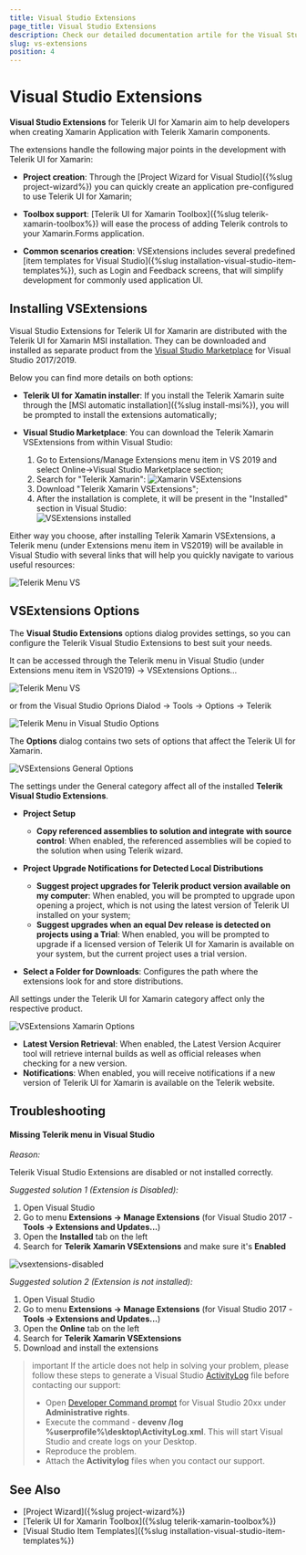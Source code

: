 ```yaml
---
title: Visual Studio Extensions
page_title: Visual Studio Extensions
description: Check our detailed documentation artile for the Visual Studio Extensions on Windows. Find all you need to know in Xamarin.Forms instalation and deployment documentation.
slug: vs-extensions
position: 4
---
```


# Visual Studio Extensions

**Visual Studio Extensions** for Telerik UI for Xamarin aim to help developers when creating Xamarin Application with Telerik Xamarin components.

The extensions handle the following major points in the development with Telerik UI for Xamarin:

* **Project creation**: Through the [Project Wizard for Visual Studio]({%slug project-wizard%}) you can quickly create an application pre-configured to use Telerik UI for Xamarin;

* **Toolbox support**: [Telerik UI for Xamarin Toolbox]({%slug telerik-xamarin-toolbox%}) will ease the process of adding Telerik controls to your Xamarin.Forms application.

* **Common scenarios creation**: VSExtensions includes several predefined [item templates for Visual Studio]({%slug installation-visual-studio-item-templates%}), such as Login and Feedback screens, that will simplify development for commonly used application UI.

## Installing VSExtensions

Visual Studio Extensions for Telerik UI for Xamarin are distributed with the Telerik UI for Xamarin MSI installation. They can be downloaded and installed as separate product from the [Visual Studio Marketplace](https://marketplace.visualstudio.com/) for Visual Studio 2017/2019.
 
Below you can find more details on both options:

* **Telerik UI for Xamatin installer**: If you install the Telerik Xamarin suite through the [MSI automatic installation]({%slug install-msi%}), you will be prompted to install the extensions automatically;

* **Visual Studio Marketplace**: You can download the Telerik Xamarin VSExtensions from within Visual Studio:

	1. Go to Extensions/Manage Extensions menu item in VS 2019 and select Online->Visual Studio Marketplace section;
	1. Search for "Telerik Xamarin":
	![Xamarin VSExtensions](images/vsextensions_download.png)
	1. Download "Telerik Xamarin VSExtensions";	
	1. After the installation is complete, it will be present in the "Installed" section in Visual Studio:	
	![VSExtensions installed](images/extensions_installed.png)

Either way you choose, after installing Telerik Xamarin VSExtensions, a Telerik menu (under Extensions menu item in VS2019) will be available in Visual Studio with several links that will help you quickly navigate to various useful resources:

![Telerik Menu VS](images/telerik_menu.png)

## VSExtensions Options

The **Visual Studio Extensions** options dialog provides settings, so you can configure the Telerik Visual Studio Extensions to best suit your needs. 

It can be accessed through the Telerik menu in Visual Studio (under Extensions menu item in VS2019) -> VSExtensions Options…

![Telerik Menu VS](images/telerik_menu.png)

or from the Visual Studio Oprions Dialod -> Tools -> Options -> Telerik

![Telerik Menu in Visual Studio Options](images/telerik_menu_tools_options.png)

The **Options** dialog contains two sets of options that affect the Telerik UI for Xamarin.

![VSExtensions General Options](images/vsextensions_options.png)

The settings under the General category affect all of the installed **Telerik Visual Studio Extensions**.

* **Project Setup**
	* **Copy referenced assemblies to solution and integrate with source control**: When enabled, the referenced assemblies will be copied to the solution when using Telerik wizard.
	
* **Project Upgrade Notifications for Detected Local Distributions**
	* **Suggest project upgrades for Telerik product version available on my computer**: When enabled, you will be prompted to upgrade upon opening a project, which is not using the latest version of Telerik UI installed on your system;
	* **Suggest upgrades when an equal Dev release is detected on projects using a Trial**: When enabled, you will be prompted to upgrade if a licensed version of Telerik UI for Xamarin is available on your system, but the current project uses a trial version.

* **Select a Folder for Downloads**: Configures the path where the extensions look for and store distributions.

All settings under the Telerik UI for Xamarin category affect only the respective product.

![VSExtensions Xamarin Options](images/vsextensions_options_xamarin.png)

* **Latest Version Retrieval**: When enabled, the Latest Version Acquirer tool will retrieve internal builds as well as official releases when checking for a new version.
* **Notifications**: When enabled, you will receive notifications if a new version of Telerik UI for Xamarin is available on the Telerik website.

## Troubleshooting

#### Missing Telerik menu in Visual Studio

*Reason:*

Telerik Visual Studio Extensions are disabled or not installed correctly.

*Suggested solution 1 (Extension is Disabled):*

1. Open Visual Studio
1. Go to menu **Extensions -> Manage Extensions** (for Visual Studio 2017 - **Tools -> Extensions and Updates...**)
1. Open the **Installed** tab on the left
1. Search for **Telerik Xamarin VSExtensions** and make sure it's **Enabled**

![vsextensions-disabled](images/VSExtensions_disabled.png)

*Suggested solution 2 (Extension is not installed):*

1. Open Visual Studio
1. Go to menu **Extensions -> Manage Extensions** (for Visual Studio 2017 - **Tools -> Extensions and Updates...**)
1. Open the **Online** tab on the left
1. Search for **Telerik Xamarin VSExtensions**
1. Download and install the extensions

>important If the article does not help in solving your problem, please follow these steps to generate a Visual Studio [ActivityLog](https://docs.microsoft.com/en-us/visualstudio/ide/reference/log-devenv-exe?view=vs-2019) file before contacting our support:
>* Open [Developer Command prompt](https://docs.microsoft.com/en-us/dotnet/framework/tools/developer-command-prompt-for-vs) for Visual Studio 20xx under **Administrative rights**.
>* Execute the command - **devenv /log %userprofile%\desktop\ActivityLog.xml**. This will start Visual Studio and create logs on your Desktop.
>* Reproduce the problem.
>* Attach the **Activitylog** files when you contact our support.

## See Also
- [Project Wizard]({%slug project-wizard%})
- [Telerik UI for Xamarin Toolbox]({%slug telerik-xamarin-toolbox%})
- [Visual Studio Item Templates]({%slug installation-visual-studio-item-templates%})

